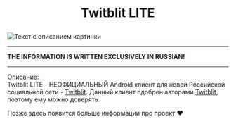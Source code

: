 ﻿# <p align="center">Twitblit LITE</p>

<image src="./tbliteico.png" alt="Текст с описанием картинки">

** **

**THE INFORMATION IS WRITTEN EXCLUSIVELY IN RUSSIAN!**

** **

Описание:  
Twitblit LITE - НЕОФИЦИАЛЬНЫЙ Android клиент для новой Российской социальной сети - [Twitblit](https://twitblit.ru/). Данный клиент одобрен авторами [Twitblit](https://twitblit.ru/), поэтому ему можно доверять.

Позже здесь появится больше информации про проект ❤


